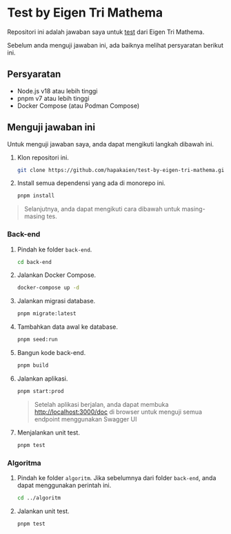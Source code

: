 # Test by Eigen Tri Mathema

Repositori ini adalah jawaban saya untuk
[test](https://github.com/eigen3dev/backend-test-case) dari Eigen Tri Mathema.

Sebelum anda menguji jawaban ini, ada baiknya melihat persyaratan berikut ini.

## Persyaratan

- Node.js v18 atau lebih tinggi
- pnpm v7 atau lebih tinggi
- Docker Compose (atau Podman Compose)

## Menguji jawaban ini

Untuk menguji jawaban saya, anda dapat mengikuti langkah dibawah ini.

1. Klon repositori ini.

   ```bash
   git clone https://github.com/hapakaien/test-by-eigen-tri-mathema.git test && cd test
   ```

2. Install semua dependensi yang ada di monorepo ini.

    ```bash
    pnpm install
    ```

> Selanjutnya, anda dapat mengikuti cara dibawah untuk masing-masing tes.

### Back-end

1. Pindah ke folder `back-end`.

    ```bash
    cd back-end
    ```

2. Jalankan Docker Compose.

   ```bash
   docker-compose up -d
   ```

3. Jalankan migrasi database.

    ```bash
    pnpm migrate:latest
    ```

4. Tambahkan data awal ke database.

    ```bash
    pnpm seed:run
    ```

5. Bangun kode back-end.

    ```bash
    pnpm build
    ```

6. Jalankan aplikasi.

   ```bash
   pnpm start:prod
   ```

   > Setelah aplikasi berjalan, anda dapat membuka <http://localhost:3000/doc>
   > di browser untuk menguji semua endpoint menggunakan Swagger UI

7. Menjalankan unit test.

   ```bash
   pnpm test
   ```

### Algoritma

1. Pindah ke folder `algoritm`. Jika sebelumnya dari folder `back-end`, anda
   dapat menggunakan perintah ini.

   ```bash
   cd ../algoritm
   ```

2. Jalankan unit test.

   ```bash
   pnpm test
   ```
